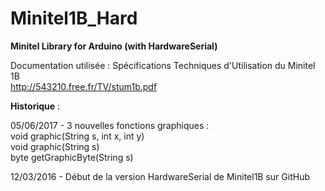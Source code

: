 # Minitel1B_Hard
<b>Minitel Library for Arduino (with HardwareSerial)</b>

Documentation utilisée : Spécifications Techniques d'Utilisation du Minitel 1B<br>
http://543210.free.fr/TV/stum1b.pdf

<b>Historique</b> :

05/06/2017 - 3 nouvelles fonctions graphiques :<br>
void graphic(String s, int x, int y)<br>
void graphic(String s)<br>
byte getGraphicByte(String s)<br>

12/03/2016 - Début de la version HardwareSerial de Minitel1B sur GitHub<br>

